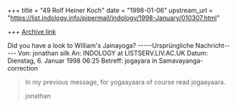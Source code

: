 +++
title = "49 Rolf Heiner Koch"
date = "1998-01-06"
upstream_url = "https://list.indology.info/pipermail/indology/1998-January/010307.html"

+++
[Archive link](https://list.indology.info/pipermail/indology/1998-January/010307.html)

Did you have a look to William's Jainayoga?
-----Ursprüngliche Nachricht-----
Von: jonathan silk <silk at WMICH.EDU>
An: INDOLOGY at LISTSERV.LIV.AC.UK
<INDOLOGY at LISTSERV.LIV.AC.UK>
Datum: Dienstag, 6. Januar 1998 06:25
Betreff: jogayara in Samavayanga- correction


>In my previous message, for yogaayaara of course
read jogaayaara.
>
>jonathan
>



